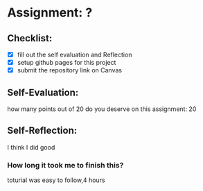 # Assignment: ?

## Checklist:
- [x] fill out the self evaluation and Reflection
- [x] setup github pages for this project
- [x] submit the repository link on Canvas

## Self-Evaluation:

how many points out of 20 do you deserve on this assignment:
20

## Self-Reflection:
I think I did good

### How long it took me to finish this?
toturial was easy to follow,4 hours
